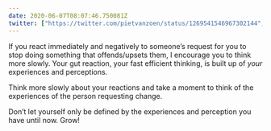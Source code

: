 ```yaml
---
date: 2020-06-07T08:07:46.750081Z
twitter: ["https://twitter.com/pietvanzoen/status/1269541546967302144", "https://twitter.com/pietvanzoen/status/1269541547860688901"]
---
```

If you react immediately and negatively to someone’s request for you to stop doing something that offends/upsets them, I encourage you to think more slowly. Your gut reaction, your fast efficient thinking, is built up of *your* experiences and perceptions. 

Think more slowly about your reactions and take a moment to think of the experiences of the person requesting change. 

Don’t let yourself only be defined by the experiences and perception you have until now. Grow!
